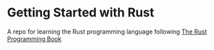 # Getting Started with Rust

A repo for learning the Rust programming language following [The Rust Programming Book](https://doc.rust-lang.org/book/title-page.html)
